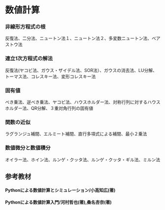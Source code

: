 # 数値計算
### 非線形方程式の根
反復法、二分法、ニュートン法１、ニュートン法２、多変数ニュートン法、ベアストウ法
### 連立1次方程式の解法
反復法(ヤコビ法、ガウス・ザイデル法、SOR法）、ガウスの消去法、LU分解、トーマス法、コレスキー法、変形コレスキー法
### 固有値
べき乗法、逆べき乗法、ヤコビ法、ハウスホルダー法、対称行列に対するハウスホルダー法、QR分解、３重対角行列の固有値
### 関数の近似
ラグランジュ補間、エルミート補間、直行多項式による補間、最小２乗法
### 数値微分と数値積分
オイラー法、ホイン法、ルンゲ・クッタ法、ルンゲ・クッタ・ギル法、ミルン法

## 参考教材
#### Pythonによる数値計算とシミュレーション/小高知広(著)
#### Pythonによる数値計算入門/河村哲也(著),桑名杏奈(著)

